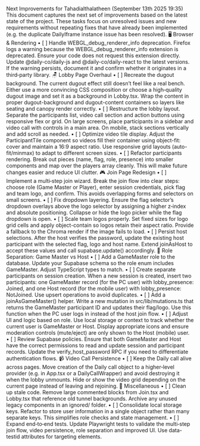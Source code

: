 Next Improvements for Tahadialthalatheen (September 13th 2025 19:35)
This document captures the next set of improvements based on the latest state of the project. These tasks focus on unresolved issues and new requirements without repeating fixes that have already been implemented (e.g. the duplicate DailyIframe instance issue has been resolved).
🖥️ Browser & Rendering
• [ ] Handle WEBGL_debug_renderer_info deprecation. Firefox logs a warning because the WEBGL_debug_renderer_info extension is deprecated. Ensure your code does not request this extension directly. Update @daily-co/daily-js and @daily-co/daily-react to the latest versions. If the warning persists, document it and confirm whether it originates in a third‑party library.
🪑 Lobby Page Overhaul
• [ ] Recreate the dugout background. The current dugout effect still doesn’t feel like a real bench. Either use a more convincing CSS composition or choose a high‑quality dugout image and set it as a background in Lobby.tsx. Wrap the content in proper dugout-background and dugout-content containers so layers like seating and canopy render correctly.
• [ ] Restructure the lobby layout. Separate the participants list, video call section and action buttons using responsive flex or grid. On large screens, place participants in a sidebar and video call with controls in a main area. On mobile, stack sections vertically and add scroll as needed.
• [ ] Optimize video tile display. Adjust the ParticipantTile component so videos fill their container using object-fit: cover and maintain a 16:9 aspect ratio. Use responsive grid layouts (auto-fit/minmax) to adapt to different screen sizes.
• [ ] Refactor participants rendering. Break out pieces (name, flag, role, presence) into smaller components and map over the players array cleanly. This will make future changes easier and reduce UI clutter.
🎮 Join Page Redesign
• [ ] Implement a multi‑step join wizard. Break the join flow into clear steps: choose role (Game Master or Player), enter session credentials, pick flag and team logo, and confirm. This avoids overlapping forms and selectors on small screens.
• [ ] Fix dropdown layering. Ensure the flag selector’s dropdown overlays above the logo selector by assigning a higher z‑index and absolute positioning. Collapse or hide the logo picker while the flag dropdown is open.
• [ ] Scale team logos properly. Set fixed sizes for logo grid cells and apply object-contain so logos retain their aspect ratio. Provide a fallback to the Chroma render if the image fails to load.
• [ ] Persist host selections. After the host verifies the password, update the existing host participant with the selected flag, logo and host name. Extend joinAsHost to accept these values and call supabase.update() accordingly.
👤 Role Separation: Game Master vs Host
• [ ] Add a GameMaster role to the database. Update your Supabase schema so the role enum includes GameMaster. Adjust TypeScript types to match.
• [ ] Create separate participants on session creation. When a new session is created, insert two participants: one GameMaster record (for the PC user) with lobby_presence: Joined, and one Host record (for the mobile user) with lobby_presence: NotJoined. Use upsert operations to avoid duplicates.
• [ ] Add a joinAsGameMaster() helper. Write a new mutation in src/lib/mutations.ts that returns the GameMaster participant ID and updates their flag/logo. Use this function when the PC user logs in instead of the host join flow.
• [ ] Adjust UI and logic based on role. Use local storage or context to track whether the current user is GameMaster or Host. Display appropriate icons and ensure moderation controls (mute/eject) are only shown to the Host (mobile) user.
• [ ] Review Supabase policies. Ensure that both GameMaster and Host have the correct permissions to read and update session and participant records. Update the verify_host_password RPC if you need to differentiate authentication flows.
📹 Video Call Persistence
• [ ] Keep the Daily call alive across pages. Move creation of the Daily call object to a higher‑level provider (e.g. in App.tsx or a DailyCallWrapper) and avoid destroying it when the lobby unmounts. Hide or show the video grid depending on the current page instead of leaving and rejoining.
🔧 Miscellaneous
• [ ] Clean up stale code. Remove large commented blocks from Join.tsx and Lobby.tsx that reference old tunnel backgrounds. Archive any unused legacy components in an ignored/ folder.
• [ ] Consolidate local storage keys. Refactor to store user information in a single object rather than many separate keys. This simplifies role checks and state management.
• [ ] Expand end‑to‑end tests. Update Playwright tests to validate the multi‑step join flow, video persistence, role separation and improved UI. Use data-testid attributes for targeting elements.
